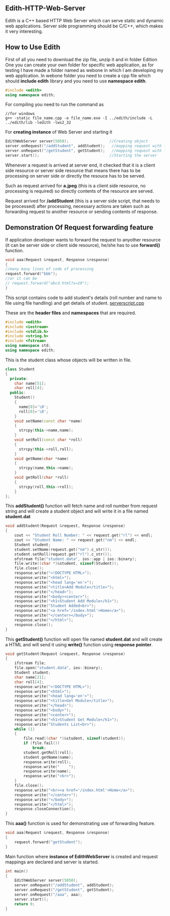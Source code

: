## Edith-HTTP-Web-Server
Edith is a C++ based HTTP Web Server which can serve static and dynamic web applications. Server side programming should be C/C++, which makes it very interesting.
## How to Use Edith
First of all you need to download the zip file, unzip it and in folder Edition One you can create your own folder for specific web application, as for testing I have made a folder named as webone in which I am developing my web application. In webone folder you need to create a cpp file which should **include edith** library and you need to use **namespace edith**.
```cpp
#include <edith>
using namespace edith;
```
For compiling you need to run the command as
```
//for windows
g++ -static file_name.cpp -o file_name.exe -I ../edith/include -L ../edith/lib -ledith -lws2_32
```
For **creating instance** of Web Server and starting it
```cpp
EdithWebServer server(5050);                  //Creating object
server.onRequest("/addStudent", addStudent);   //mapping request with function
server.onRequest("/getStudent", getStudent);   //mapping request with function
server.start();                               //Starting the server
```

Whenever a request is arrived at server end, it checked that it is a client side resource or server side resource that means there has to be processing on server side or directly the resouce has to be served.

Such as request arrived for **a.jpeg** (this is a client side resource, no processing is required) so directly contents of the resource are served.

Request arrived for **/addStudent** (this is a server side script, that needs to be processed) after processing, necessary actions are taken such as forwarding request to another resource or sending contents of response.

## Demonstration Of Request forwarding feature
If application developer wants to forward the request to anyother resource (it can be server side or client side resource), he/she has to use **forward()** function.
```cpp
void aaa(Request &request, Response &response)
{
//many many lines of code of processing
request.forward("bbb");
//or it can be
// request.forward("abcd.html?x=10");
}
```

This script contains code to add student's details (roll number and name to file using file handling) and get details of student.
[serverscript.cpp](https://pip.pypa.io/en/stable/)

These are the **header files** and **namespaces** that are required.
```cpp
#include <edith>
#include <iostream>
#include <stdlib.h>
#include <string.h>
#include <fstream>
using namespace std;
using namespace edith;
```
This is the student class whose objects will be written in file.
```cpp
class Student
{
  private:
    char name[51];
    char roll[4];
  public:
    Student()
    {
      name[0]='\0';
      roll[0]='\0';
    }
    void setName(const char *name)
    {
      strcpy(this->name,name);
    }
    void setRoll(const char *roll)
    {
      strcpy(this->roll,roll);
    }
    void getName(char *name)
    {
      strcpy(name,this->name);
    }
    void getRoll(char *roll)
    {
      strcpy(roll,this->roll);
    }
};
```
This **addStudent()** function will fetch name and roll number from request string and will create a student object and will write it in a file named **student.dat**

```cpp
void addStudent(Request &request, Response &response)
{
    cout << "Student Roll Number: " << request.get("rl") << endl;
    cout << "Student Name: " << request.get("nm") << endl;
    Student student;
    student.setName(request.get("nm").c_str());
    student.setRoll(request.get("rl").c_str());
    ofstream file("student.data", ios::app | ios::binary);
    file.write((char *)&student, sizeof(Student));
    file.close();
    response.write("<!DOCTYPE HTML>");
    response.write("<html>");
    response.write("<head lang='en'>");
    response.write("<title>Add Module</title>");
    response.write("</head>");
    response.write("<body><center>");
    response.write("<h1>Student Add Module</h1>");
    response.write("Student Added<br>");
    response.write("<a href='/index.html'>Home</a>");
    response.write("</center></body>");
    response.write("</html>");
    response.close();
}
```
This **getStudent()** function will open file named **student.dat** and will create a HTML and will send it using **write()** function using **response pointer**.
```cpp
void getStudent(Request &request, Response &response)
{
    ifstream file;
    file.open("student.data", ios::binary);
    Student student;
    char name[21];
    char roll[4];
    response.write("<!DOCTYPE HTML>");
    response.write("<html>");
    response.write("<head lang='en'>");
    response.write("<title>Get Module</title>");
    response.write("</head>");
    response.write("<body>");
    response.write("<center>");
    response.write("<h1>Student Get Module</h1>");
    response.write("Students List<br>");
    while (1)
    {
        file.read((char *)&student, sizeof(student));
        if (file.fail())
            break;
        student.getRoll(roll);
        student.getName(name);
        response.write(roll);
        response.write("    ");
        response.write(name);
        response.write("<br>");
    }
    file.close();
    response.write("<br><a href='/index.html'>Home</a>");
    response.write("</center>");
    response.write("</body>");
    response.write("</html>");
    response.closeConnection();
}
```
This **aaa()** function is used for demonstrating use of forwarding feature.
```cpp
void aaa(Request &request, Response &response)
{
    request.forward("getStudent");
}
```
Main function where **instance of EdithWebServer** is created and request mappings are declared and server is started.
```cpp
int main()
{
    EdithWebServer server(5050);
    server.onRequest("/addStudent", addStudent);
    server.onRequest("/getStudent", getStudent);
    server.onRequest("/aaa", aaa);
    server.start();
    return 0;
}
```
